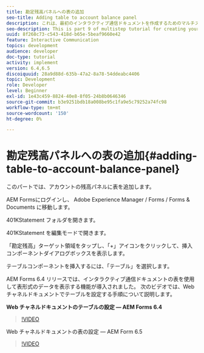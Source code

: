 ```yaml
---
title: 勘定残高パネルへの表の追加
seo-title: Adding table to account balance panel
description: これは、最初のインタラクティブ通信ドキュメントを作成するためのマルチステップチュートリアルの第 9 部です。この部分では、アカウントの残高パネルにテーブルを追加します。
seo-description: This is part 9 of multistep tutorial for creating your first interactive communication document.In this part, we will add a table to the Account Balance panel.
uuid: 8f268c73-c543-418d-b65e-5beaf9660e42
feature: Interactive Communication
topics: development
audience: developer
doc-type: tutorial
activity: implement
version: 6.4,6.5
discoiquuid: 28a9d88d-635b-47a2-8a78-54ddeabc4406
topic: Development
role: Developer
level: Beginner
exl-id: 1e43c459-8824-40e8-8f05-24b8b0646346
source-git-commit: b3e9251bdb18a008be95c1fa9e5c79252a74fc98
workflow-type: tm+mt
source-wordcount: '150'
ht-degree: 0%

---
```


# 勘定残高パネルへの表の追加{#adding-table-to-account-balance-panel}

このパートでは、アカウントの残高パネルに表を追加します。

AEM Formsにログインし、 Adobe Experience Manager / Forms / Forms &amp; Documents に移動します。

401KStatement フォルダを開きます。

401KStatement を編集モードで開きます。

「勘定残高」ターゲット領域をタップし、「+」アイコンをクリックして、挿入コンポーネントダイアログボックスを表示します。

テーブルコンポーネントを挿入するには、「テーブル」を選択します。

AEM Forms 6.4 リリースでは、インタラクティブ通信ドキュメントの表を使用して表形式のデータを表示する機能が導入されました。 次のビデオでは、Web チャネルドキュメントでテーブルを設定する手順について説明します。

**Web チャネルドキュメントのテーブルの設定 — AEM Forms 6.4**

>[!VIDEO](https://video.tv.adobe.com/v/22360?quality=12&learn=on)

Web チャネルドキュメントの表の設定 — AEM Form 6.5

>[!VIDEO](https://video.tv.adobe.com/v/27847?quality=12&learn=on)
